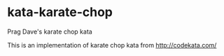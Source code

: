 kata-karate-chop
================

Prag Dave's karate chop kata

This is an implementation of karate chop kata from http://codekata.com/
